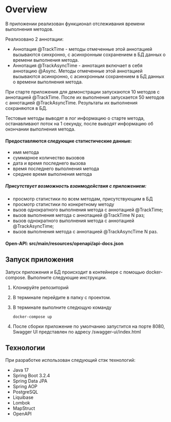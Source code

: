 # Overview

В приложении реализован функционал отслеживания времени выполнения методов.

Реализовано 2 аннотации:
- Аннотация @TrackTime - методы отмеченные этой аннотацией вызываются синхронно, с асинхронным сохранением в БД данных
  о времени выполнения метода.
- Аннотация @TrackAsyncTime - аннотация включает в себя аннотацию @Async. Методы отмеченные этой аннотацией вызываются асинхронно,
  с асинхронным сохранением в БД данных о времени выполнения метода.

При старте приложения для демонстрации запускаются 10 методов с аннотацией @TrackTime. После их выполнения запускается
50 методов с аннотацией @TrackAsyncTime. Результаты их выполнения сохраняются в БД.

Тестовые методы выводят в лог информацию о старте метода, останавливают поток на 1 секунду,
после выводят информацию об окончании выполнения метода.

#### Предоставляются следующие статистические данные:
- имя метода
- суммарное количество вызовов
- дата и время последнего вызова
- время последнего выполнения метода
- среднее время выполнения метода

##### Присутствует возможность взаимодействия с приложением:
- просмотр статистики по всем методам, присутствующим в БД
- просмотр статистики по конкретному методу
- вызов однократного выполнения метода с аннотацией @TrackTime;
- вызов выполнения метода с аннотацией @TrackTime N раз;
- вызов однократного выполнения метода с аннотацией @TrackAsyncTime;
- вызов выполнения метода с аннотацией @TrackAsyncTime N раз.

#### Open-API: src/main/resources/openapi/api-docs.json

## Запуск приложения

Запуск приложения и БД происходит в контейнере с помощью docker-compose. Выполните следующие инструкции.

1. Клонируйте репозиторий

2. В терминале перейдите в папку с проектом.

3. В терминале выполните следющую команду
    ```
    docker-compose up
    ```

4. После сборки приложение по умолчанию запустится на порте 8080, Swagger UI представлен по адресу /swagger-ui/index.html

## Технологии

При разработке использован следующий стэк технологий:
- Java 17
- Spring Boot 3.2.4
- Spring Data JPA
- Spring AOP
- PostgreSQL
- Liquibase
- Lombok
- MapStruct
- OpenAPI
